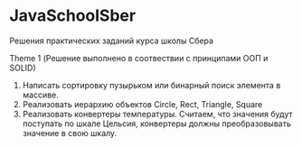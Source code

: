 # JavaSchoolSber
Решения практических заданий курса школы Сбера

Theme 1 (Решение выполнено в соотвествии с принципами ООП и SOLID)
1. Написать сортировку пузырьком или бинарный поиск элемента в массиве.
2. Реализовать иерархию объектов Circle, Rect, Triangle, Square
3. Реализовать конвертеры температуры. Считаем, что значения будут поступать по шкале Цельсия, конвертеры должны преобразовывать значение в свою шкалу.

